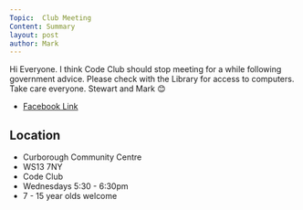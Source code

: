 ```yaml
---
Topic:  Club Meeting
Content: Summary
layout: post
author: Mark
---
```

Hi Everyone. I think Code Club should stop meeting for a while following government advice. Please check with the Library for access to computers. Take care everyone. Stewart and Mark 😊



* [Facebook Link](https://www.facebook.com/1481985248595237/posts/2630842913709459/)

## Location

* Curborough Community Centre
* WS13 7NY
* Code Club
* Wednesdays 5:30 - 6:30pm
* 7 - 15 year olds welcome

